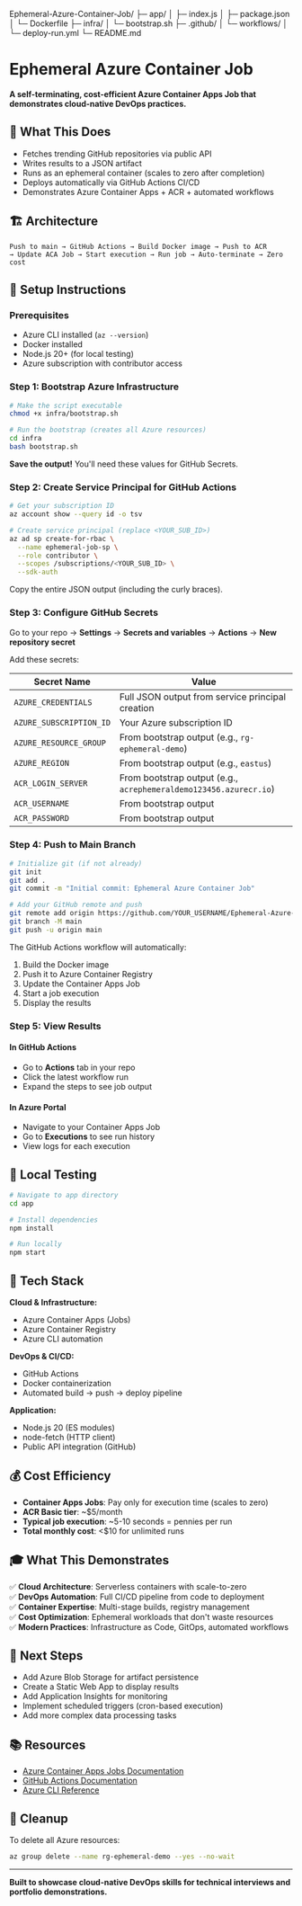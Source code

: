 

Ephemeral-Azure-Container-Job/
  ├─ app/
  │   ├─ index.js
  │   ├─ package.json
  │   └─ Dockerfile
  ├─ infra/
  │   └─ bootstrap.sh
  ├─ .github/
  │   └─ workflows/
  │       └─ deploy-run.yml
  └─ README.md


  # Ephemeral Azure Container Job

**A self-terminating, cost-efficient Azure Container Apps Job that demonstrates cloud-native DevOps practices.**

## 🎯 What This Does

- Fetches trending GitHub repositories via public API
- Writes results to a JSON artifact
- Runs as an ephemeral container (scales to zero after completion)
- Deploys automatically via GitHub Actions CI/CD
- Demonstrates Azure Container Apps + ACR + automated workflows

## 🏗️ Architecture

```
Push to main → GitHub Actions → Build Docker image → Push to ACR 
→ Update ACA Job → Start execution → Run job → Auto-terminate → Zero cost
```

## 🚀 Setup Instructions

### Prerequisites

- Azure CLI installed (`az --version`)
- Docker installed
- Node.js 20+ (for local testing)
- Azure subscription with contributor access

### Step 1: Bootstrap Azure Infrastructure

```bash
# Make the script executable
chmod +x infra/bootstrap.sh

# Run the bootstrap (creates all Azure resources)
cd infra
bash bootstrap.sh
```

**Save the output!** You'll need these values for GitHub Secrets.

### Step 2: Create Service Principal for GitHub Actions

```bash
# Get your subscription ID
az account show --query id -o tsv

# Create service principal (replace <YOUR_SUB_ID>)
az ad sp create-for-rbac \
  --name ephemeral-job-sp \
  --role contributor \
  --scopes /subscriptions/<YOUR_SUB_ID> \
  --sdk-auth
```

Copy the entire JSON output (including the curly braces).

### Step 3: Configure GitHub Secrets

Go to your repo → **Settings** → **Secrets and variables** → **Actions** → **New repository secret**

Add these secrets:

| Secret Name | Value |
|-------------|-------|
| `AZURE_CREDENTIALS` | Full JSON output from service principal creation |
| `AZURE_SUBSCRIPTION_ID` | Your Azure subscription ID |
| `AZURE_RESOURCE_GROUP` | From bootstrap output (e.g., `rg-ephemeral-demo`) |
| `AZURE_REGION` | From bootstrap output (e.g., `eastus`) |
| `ACR_LOGIN_SERVER` | From bootstrap output (e.g., `acrephemeraldemo123456.azurecr.io`) |
| `ACR_USERNAME` | From bootstrap output |
| `ACR_PASSWORD` | From bootstrap output |

### Step 4: Push to Main Branch

```bash
# Initialize git (if not already)
git init
git add .
git commit -m "Initial commit: Ephemeral Azure Container Job"

# Add your GitHub remote and push
git remote add origin https://github.com/YOUR_USERNAME/Ephemeral-Azure-Container-Job.git
git branch -M main
git push -u origin main
```

The GitHub Actions workflow will automatically:
1. Build the Docker image
2. Push it to Azure Container Registry
3. Update the Container Apps Job
4. Start a job execution
5. Display the results

### Step 5: View Results

#### In GitHub Actions
- Go to **Actions** tab in your repo
- Click the latest workflow run
- Expand the steps to see job output

#### In Azure Portal
- Navigate to your Container Apps Job
- Go to **Executions** to see run history
- View logs for each execution

## 🧪 Local Testing

```bash
# Navigate to app directory
cd app

# Install dependencies
npm install

# Run locally
npm start
```

## 🔧 Tech Stack

**Cloud & Infrastructure:**
- Azure Container Apps (Jobs)
- Azure Container Registry
- Azure CLI automation

**DevOps & CI/CD:**
- GitHub Actions
- Docker containerization
- Automated build → push → deploy pipeline

**Application:**
- Node.js 20 (ES modules)
- node-fetch (HTTP client)
- Public API integration (GitHub)

## 💰 Cost Efficiency

- **Container Apps Jobs**: Pay only for execution time (scales to zero)
- **ACR Basic tier**: ~$5/month
- **Typical job execution**: ~5-10 seconds = pennies per run
- **Total monthly cost**: <$10 for unlimited runs

## 🎓 What This Demonstrates

✅ **Cloud Architecture**: Serverless containers with scale-to-zero  
✅ **DevOps Automation**: Full CI/CD pipeline from code to deployment  
✅ **Container Expertise**: Multi-stage builds, registry management  
✅ **Cost Optimization**: Ephemeral workloads that don't waste resources  
✅ **Modern Practices**: Infrastructure as Code, GitOps, automated workflows  

## 🔄 Next Steps

- Add Azure Blob Storage for artifact persistence
- Create a Static Web App to display results
- Add Application Insights for monitoring
- Implement scheduled triggers (cron-based execution)
- Add more complex data processing tasks

## 📚 Resources

- [Azure Container Apps Jobs Documentation](https://learn.microsoft.com/azure/container-apps/jobs)
- [GitHub Actions Documentation](https://docs.github.com/actions)
- [Azure CLI Reference](https://learn.microsoft.com/cli/azure/)

## 🧹 Cleanup

To delete all Azure resources:

```bash
az group delete --name rg-ephemeral-demo --yes --no-wait
```

---

**Built to showcase cloud-native DevOps skills for technical interviews and portfolio demonstrations.**